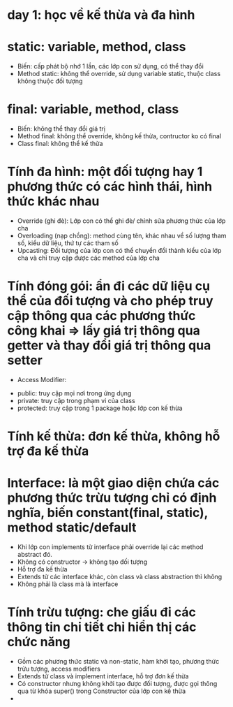 # day 1: học về kế thừa và đa hình
# static: variable, method, class
- Biến: cấp phát bộ nhớ 1 lần, các lớp con sử dụng, có thể thay đổi
- Method static: không thể override, sử dụng variable static, thuộc class không thuộc đối tượng

# final: variable, method, class
- Biến: không thể thay đổi giá trị
- Method final: không thể override, không kế thừa, contructor ko có final
- Class final: không thể kế thừa
# Tính đa hình: một đối tượng hay 1 phương thức có các hình thái, hình thức khác nhau
- Override (ghi đè): Lớp con có thể ghi đè/ chỉnh sửa phương thức của lớp cha
- Overloading (nạp chồng): method cùng tên, khác nhau về số lượng tham số, kiểu dữ liệu, thứ tự các tham số
- Upcasting: Đối tượng của lớp con có thể chuyển đổi thành kiểu của lớp cha
và chỉ truy cập được các method của lớp cha

# Tính đóng gói: ẩn đi các dữ liệu cụ thể của đối tượng và cho phép truy cập thông qua các phương thức công khai => lấy giá trị thông qua getter và thay đổi giá trị thông qua setter
- Access Modifier: 
+ public: truy cập mọi nơi trong ứng dụng
+ private: truy cập trong phạm vi của class
+ protected: truy cập trong 1 package hoặc lớp con kế thừa

# Tính kế thừa: đơn kế thừa, không hỗ trợ đa kế thừa
# Interface: là một giao diện chứa các phương thức trừu tượng chỉ có định nghĩa, biến constant(final, static), method static/default
- Khi lớp con implements từ interface phải override lại các method abstract đó.
- Không có constructor -> không tạo đối tượng
- Hỗ trợ đa kế thừa
- Extends từ các interface khác, còn class và class abstraction thì không 
- Không phải là class mà là interface

# Tính trừu tượng: che giấu đi các thông tin chi tiết chỉ hiển thị các chức năng
- Gồm các phương thức static và non-static, hàm khởi tạo, phương thức trừu tượng, access modifiers
- Extends từ class và implement interface, hỗ trợ đơn kế thừa
- Có constructor nhưng không khởi tạo được đối tượng, được gọi thông qua từ khóa super() trong Constructor của lớp con kế thừa
- 

